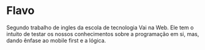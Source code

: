 # Flavo

Segundo trabalho de ingles da escola de tecnologia Vai na Web. Ele tem o intuito de testar os nossos conhecimentos sobre a programação em si, mas, dando ênfase ao mobile first e a lógica.
